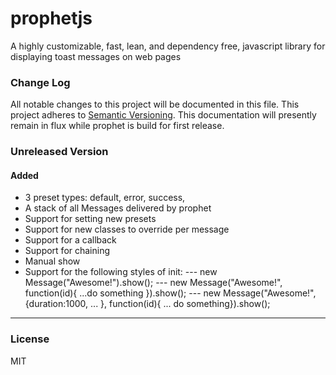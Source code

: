 # prophetjs

A highly customizable, fast, lean, and dependency free, javascript library for displaying toast messages on web pages

### Change Log
All notable changes to this project will be documented in this file.
This project adheres to [Semantic Versioning](http://semver.org/). This documentation will presently remain in flux while prophet is build for first  release.

### Unreleased Version
#### Added
 - 3 preset types: default, error, success,
 - A stack of all Messages delivered by prophet
 - Support for setting new presets
 - Support for new classes to override per message
 - Support for a callback
 - Support for chaining
 - Manual show
 - Support for the following styles of init:
 --- new Message("Awesome!").show();
 --- new Message("Awesome!", function(id){ ...do something }).show();
 --- new Message("Awesome!", {duration:1000, ... }, function(id){ ... do something}).show();
 ---



### License

MIT
